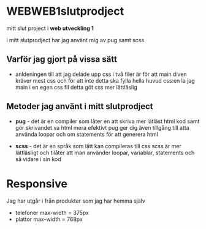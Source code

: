 # WEBWEB1slutprodject
mitt slut project i **web utveckling 1**

i mitt slutprodject har jag använt mig av pug samt scss

## Varför jag gjort på vissa sätt
* anldeningen till att jag delade upp css i två filer är för att main diven kräver mest css och för att inte detta ska fylla hella huvud css:en la jag main i en egen css fil
detta göt css mer lättläslig


## Metoder jag använt i mitt slutprodject
* **pug** -
    det är en compiler som låter en att skriva mer lätläst html kod samt gör skrivandet va html mera efektivt
    pug ger dig även tillgång till atta använda loopar och om statements för att generera html 

* **scss** -
    det är en språk som lätt kan compileras till css
    scss är mer lättläsligt och tilåter att man använder loopar, variablar, statements och så vidare i sin kod


# Responsive

Jag har utgår i från produkter som jag har hemma själv

* telefoner max-width = 375px
* plattor max-width = 768px